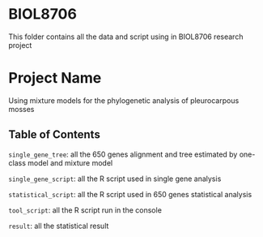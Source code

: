 # BIOL8706
This folder contains all the data and script using in BIOL8706 research project

# Project Name

Using mixture models for the phylogenetic analysis of pleurocarpous mosses

## Table of Contents

`single_gene_tree`: all the 650 genes alignment and tree estimated by one-class model and mixture model

`single_gene_script`: all the R script used in single gene analysis

`statistical_script`: all the R script used in 650 genes statistical analysis

`tool_script`: all the R script run in the console

`result`: all the statistical result

